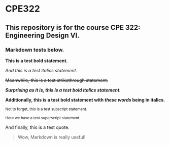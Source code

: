 # CPE322

## This repository is for the course CPE 322: Engineering Design VI.

### Markdown tests below.

**This is a test bold statement.**

*And this is a test italics statement.*

~~Meanwhile, this is a test strikethrough statement.~~

***Surprising as it is, this is a test bold italics statement.***

**Additionally, this is a test bold statement with _these words_ being in italics.**

<sub>Not to forget, this is a test subscript statement.</sub>

<sup>Here we have a test superscript statement.</sup>

And finally, this is a test quote.
>Wow, Markdown is really useful!
